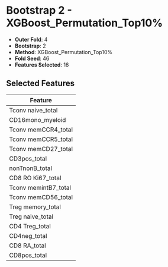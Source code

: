 # Bootstrap 2 - XGBoost_Permutation_Top10%

- **Outer Fold**: 4
- **Bootstrap**: 2
- **Method**: XGBoost_Permutation_Top10%
- **Fold Seed**: 46
- **Features Selected**: 16

## Selected Features

| Feature |
|---------|
| Tconv naive_total |
| CD16mono_myeloid |
| Tconv memCCR4_total |
| Tconv memCCR5_total |
| Tconv memCD27_total |
| CD3pos_total |
| nonTnonB_total |
| CD8 RO Ki67_total |
| Tconv memintB7_total |
| Tconv memCD56_total |
| Treg memory_total |
| Treg naive_total |
| CD4 Treg_total |
| CD4neg_total |
| CD8 RA_total |
| CD8pos_total |
